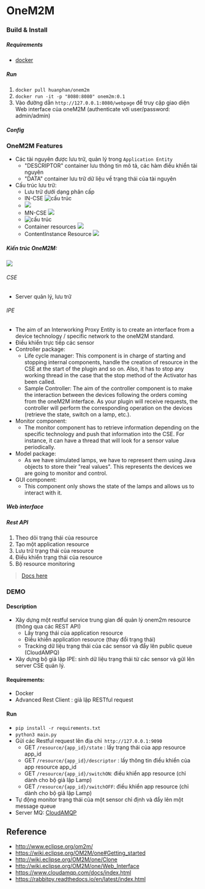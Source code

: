 # OneM2M
### Build & Install 
##### Requirements
- [docker](https://www.docker.com/)

##### Run 
1. `docker pull huanphan/onem2m`
2. `docker run -it -p "8080:8080" onem2m:0.1`
3. Vào đường dẫn `http://127.0.0.1:8080/webpage` để truy cập giao diện Web interface của oneM2M (authenticate với user/password: admin/admin)
##### Config 

### OneM2M Features
- Các tài nguyên được lưu trữ, quản lý trong `Application Entity`
    + "DESCRIPTOR" container lưu thông tin mô tả, các hàm điều khiển tài nguyên
    + "DATA" container lưu trữ dữ liệu về trạng thái của tài nguyên
- Cấu trúc lưu trữ:
    + Lưu trữ dưới dạng phân cấp
    + IN-CSE ![cấu trúc](https://wiki.eclipse.org/images/thumb/c/c4/OM2M-web-incse.jpg/500px-OM2M-web-incse.jpg.png)
    + ![](https://wiki.eclipse.org/images/thumb/4/46/OM2M-web-link-mncse.jpg/600px-OM2M-web-link-mncse.jpg.png)
    + MN-CSE ![](https://wiki.eclipse.org/images/thumb/1/1f/OM2M-web-mn-cse.jpg/500px-OM2M-web-mn-cse.jpg.png)
    + ![cấu trúc](http://wiki.eclipse.org/images/e/e3/One-web-applications.png)
    + Container resources  ![](http://wiki.eclipse.org/images/0/00/One-web-containers.png)
    + ContentInstance Resource ![](http://wiki.eclipse.org/images/7/77/One-web-contetnInstances.png)
##### Kiến trúc OneM2M:
![](https://wiki.eclipse.org/images/2/21/IPE_Sample_Architecture.png)
###### CSE
- Server quản lý, lưu trữ
###### IPE
- The aim of an Interworking Proxy Entity is to create an interface from a device technology / specific network to the oneM2M standard.
- Điều khiển trực tiếp các sensor
- Controller package:
    + Life cycle manager:
This component is in charge of starting and stopping internal components, handle the creation of resource in the CSE at the start of the plugin and so on. Also, it has to stop any working thread in the case that the stop method of the Activator has been called.
    + Sample Controller:
The aim of the controller component is to make the interaction between the devices following the orders coming from the oneM2M interface. As your plugin will receive requests, the controller will perform the corresponding operation on the devices (retrieve the state, switch on a lamp, etc.).
- Monitor component:
    + The monitor component has to retrieve information depending on the specific technology and push that information into the CSE. For instance, it can have a thread that will look for a sensor value periodically.
- Model package:
    + As we have simulated lamps, we have to represent them using Java objects to store their "real values". This represents the devices we are going to monitor and control.
- GUI component:
    + This component only shows the state of the lamps and allows us to interact with it.


##### Web interface
##### Rest API
1. Theo dõi trạng thái của resource
2. Tạo một application resource
3. Lưu trữ trạng thái của resource 
3. Điều khiển trạng thái của resource
4. Bộ resource monitoring

> [Docs here](https://wiki.eclipse.org/OM2M/one/REST_API)

### DEMO
#### Description
- Xây dựng một restful service trung gian để quản lý onem2m resource (thông qua các REST API)
    + Lấy trạng thái của application resource
    + Điều khiển application resource (thay đổi trạng thái)
    + Tracking dữ liệu trạng thái của các sensor và đẩy lên public queue (CloudAMPQ)
- Xây dựng bộ giả lập IPE: sinh dữ liệu trạng thái từ các sensor và gửi lên server CSE quản lý.

#### Requirements:
- Docker
- Advanced Rest Client : giả lập RESTful request
#### Run
- `pip install -r requirements.txt`
- `python3 main.py`
- Gửi các Restful request lên địa chỉ` http://127.0.0.1:9090`
    + GET `/resource/{app_id}/state` : lấy trạng thái của app resource app_id
    + GET `/resource/{app_id}/descriptor` :  lấy thông tin điều khiển của app resource app_id
    + GET `/resource/{app_id}/switchON`: điều khiển app resource (chỉ dành cho bộ giả lập Lamp)
    + GET `/resource/{app_id}/switchOFF`: điều khiển app resource (chỉ dành cho bộ giả lập Lamp)
- Tự động monitor trạng thái của một sensor chỉ định và đẩy lên một message queue 
- Server MQ: 
[CloudAMQP](https://white-mynah-bird.rmq.cloudamqp.com/#/queues/yhjylhjo/hello)

## Reference
- http://www.eclipse.org/om2m/
- https://wiki.eclipse.org/OM2M/one#Getting_started
- http://wiki.eclipse.org/OM2M/one/Clone
- http://wiki.eclipse.org/OM2M/one/Web_Interface
- https://www.cloudamqp.com/docs/index.html
- https://rabbitpy.readthedocs.io/en/latest/index.html

